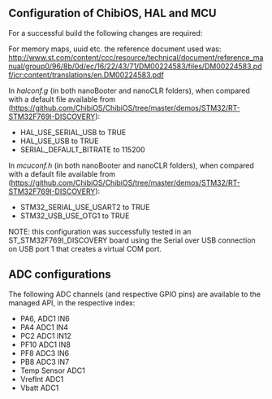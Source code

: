 ## Configuration of ChibiOS, HAL and MCU

For a successful build the following changes are required:

For memory maps, uuid etc. the reference document used was: http://www.st.com/content/ccc/resource/technical/document/reference_manual/group0/96/8b/0d/ec/16/22/43/71/DM00224583/files/DM00224583.pdf/jcr:content/translations/en.DM00224583.pdf

In _halconf.g_ (in both nanoBooter and nanoCLR folders), when compared with a default file available from (https://github.com/ChibiOS/ChibiOS/tree/master/demos/STM32/RT-STM32F769I-DISCOVERY):
- HAL_USE_SERIAL_USB to TRUE
- HAL_USE_USB to TRUE
- SERIAL_DEFAULT_BITRATE to 115200

In _mcuconf.h_ (in both nanoBooter and nanoCLR folders), when compared with a default file available from (https://github.com/ChibiOS/ChibiOS/tree/master/demos/STM32/RT-STM32F769I-DISCOVERY):
- STM32_SERIAL_USE_USART2 to TRUE
- STM32_USB_USE_OTG1 to TRUE

NOTE: this configuration was successfully tested in an ST_STM32F769I_DISCOVERY board using the Serial over USB connection on USB port 1 that creates a virtual COM port.

## ADC configurations

The following ADC channels (and respective GPIO pins) are available to the managed API, in the respective index:
- PA6, ADC1 IN6
- PA4  ADC1 IN4
- PC2  ADC1 IN12
- PF10 ADC1 IN8
- PF8  ADC3 IN6
- PB8  ADC3 IN7
- Temp Sensor ADC1
- VrefInt ADC1
- Vbatt ADC1
